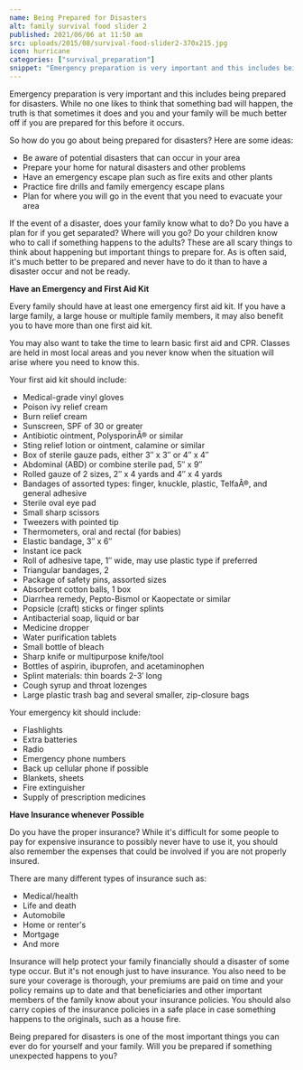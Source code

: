 ```yaml
---
name: Being Prepared for Disasters
alt: family survival food slider 2
published: 2021/06/06 at 11:50 am
src: uploads/2015/08/survival-food-slider2-370x215.jpg
icon: hurricane
categories: ["survival_preparation"]
snippet: "Emergency preparation is very important and this includes being prepared for disasters. While no one likes to think..."
---
```

Emergency preparation is very important and this includes being prepared for disasters. While no one likes to think that something bad will happen, the truth is that sometimes it does and you and your family will be much better off if you are prepared for this before it occurs.

So how do you go about being prepared for disasters? Here are some ideas:

*   Be aware of potential disasters that can occur in your area
*   Prepare your home for natural disasters and other problems
*   Have an emergency escape plan such as fire exits and other plants
*   Practice fire drills and family emergency escape plans
*   Plan for where you will go in the event that you need to evacuate your area

If the event of a disaster, does your family know what to do? Do you have a plan for if you get separated? Where will you go? Do your children know who to call if something happens to the adults? These are all scary things to think about happening but important things to prepare for. As is often said, it's much better to be prepared and never have to do it than to have a disaster occur and not be ready.

**Have an Emergency and First Aid Kit**

Every family should have at least one emergency first aid kit. If you have a large family, a large house or multiple family members, it may also benefit you to have more than one first aid kit.

You may also want to take the time to learn basic first aid and CPR. Classes are held in most local areas and you never know when the situation will arise where you need to know this.

Your first aid kit should include:

*   Medical-grade vinyl gloves
*   Poison ivy relief cream
*   Burn relief cream
*   Sunscreen, SPF of 30 or greater
*   Antibiotic ointment, PolysporinÂ® or similar
*   Sting relief lotion or ointment, calamine or similar
*   Box of sterile gauze pads, either 3″ x 3″ or 4″ x 4″
*   Abdominal (ABD) or combine sterile pad, 5″ x 9″
*   Rolled gauze of 2 sizes, 2″ x 4 yards and 4″ x 4 yards
*   Bandages of assorted types: finger, knuckle, plastic, TelfaÂ®, and general adhesive
*   Sterile oval eye pad
*   Small sharp scissors
*   Tweezers with pointed tip
*   Thermometers, oral and rectal (for babies)
*   Elastic bandage, 3″ x 6″
*   Instant ice pack
*   Roll of adhesive tape, 1″ wide, may use plastic type if preferred
*   Triangular bandages, 2
*   Package of safety pins, assorted sizes
*   Absorbent cotton balls, 1 box
*   Diarrhea remedy, Pepto-Bismol or Kaopectate or similar
*   Popsicle (craft) sticks or finger splints
*   Antibacterial soap, liquid or bar
*   Medicine dropper
*   Water purification tablets
*   Small bottle of bleach
*   Sharp knife or multipurpose knife/tool
*   Bottles of aspirin, ibuprofen, and acetaminophen
*   Splint materials: thin boards 2-3′ long
*   Cough syrup and throat lozenges
*   Large plastic trash bag and several smaller, zip-closure bags

Your emergency kit should include:

*   Flashlights
*   Extra batteries
*   Radio
*   Emergency phone numbers
*   Back up cellular phone if possible
*   Blankets, sheets
*   Fire extinguisher
*   Supply of prescription medicines

**Have Insurance whenever Possible**

Do you have the proper insurance? While it's difficult for some people to pay for expensive insurance to possibly never have to use it, you should also remember the expenses that could be involved if you are not properly insured.

There are many different types of insurance such as:

*   Medical/health
*   Life and death
*   Automobile
*   Home or renter's
*   Mortgage
*   And more

Insurance will help protect your family financially should a disaster of some type occur. But it's not enough just to have insurance. You also need to be sure your coverage is thorough, your premiums are paid on time and your policy remains up to date and that beneficiaries and other important members of the family know about your insurance policies. You should also carry copies of the insurance policies in a safe place in case something happens to the originals, such as a house fire.

Being prepared for disasters is one of the most important things you can ever do for yourself and your family. Will you be prepared if something unexpected happens to you?